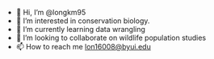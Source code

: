 - 👋 Hi, I’m @longkm95
- 👀 I’m interested in conservation biology.
- 🌱 I’m currently learning data wrangling
- 💞️ I’m looking to collaborate on wildlife population studies
- 📫 How to reach me lon16008@byui.edu

<!---
longkm95/longkm95 is a ✨ special ✨ repository because its `README.md` (this file) appears on your GitHub profile.
You can click the Preview link to take a look at your changes.
--->
